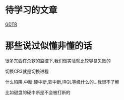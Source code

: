 

# 待学习的文章

[GDTR](https://blog.csdn.net/abc123lzf/article/details/109289567)



# 那些说过似懂非懂的话

很多东西在杀软的监控下,我们做实验就比较容易失败的

切换CR3就是切换进程

什么陷阱,中断,硬中断,软中断,IRQL等级什么的...我很不了解

比如键盘的硬中断是不会被打断的

